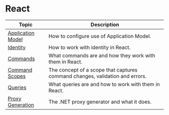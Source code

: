 # React

| Topic | Description |
| ------- | ----------- |
| [Application Model](./application-model.md) | How to configure use of Application Model. |
| [Identity](./identity.md) | How to work with identity in React. |
| [Commands](./commands.md) | What commands are and how they work with them in React. |
| [Command Scopes](./command-scope.md) | The concept of a scope that captures command changes, validation and errors. |
| [Queries](./queries.md) | What queries are and how to work with them in React. |
| [Proxy Generation](./proxy-generation.md) | The .NET proxy generator and what it does. |
